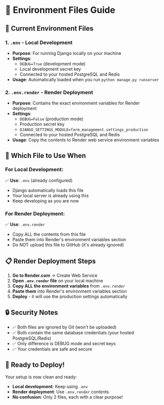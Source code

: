 # 🔧 Environment Files Guide

## 📁 Current Environment Files

### 1. `.env` - **Local Development**
- **Purpose**: For running Django locally on your machine
- **Settings**: 
  - `DEBUG=True` (development mode)
  - Local development secret key
  - Connected to your hosted PostgreSQL and Redis
- **Usage**: Automatically loaded when you run `python manage.py runserver`

### 2. `.env.render` - **Render Deployment**
- **Purpose**: Contains the exact environment variables for Render deployment
- **Settings**:
  - `DEBUG=False` (production mode)
  - Production secret key
  - `DJANGO_SETTINGS_MODULE=farm_management.settings_production`
  - Connected to your hosted PostgreSQL and Redis
- **Usage**: Copy the contents to Render web service environment variables

## 🎯 Which File to Use When

### **For Local Development:**
✅ **Use**: `.env` (already configured)
- Django automatically loads this file
- Your local server is already using this
- Keep developing as you are now

### **For Render Deployment:**
✅ **Use**: `.env.render` 
- Copy ALL the contents from this file
- Paste them into Render's environment variables section
- Do NOT upload this file to GitHub (it's already ignored)

## 📋 Render Deployment Steps

1. **Go to Render.com** → Create Web Service
2. **Open `.env.render` file** on your local machine
3. **Copy ALL the environment variables** from `.env.render`
4. **Paste them** into Render's environment variables section
5. **Deploy** - it will use the production settings automatically

## 🔒 Security Notes

- ✅ Both files are ignored by Git (won't be uploaded)
- ✅ Both contain the same database credentials (your hosted PostgreSQL/Redis)
- ✅ Only difference is DEBUG mode and secret keys
- ✅ Your credentials are safe and secure

## 🚀 Ready to Deploy!

Your setup is now clean and ready:
- **Local development**: Keep using `.env` 
- **Render deployment**: Use `.env.render` contents
- **No confusion**: Only 2 files, each with a clear purpose!
